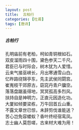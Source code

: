 ```yaml
---
layout: post
title:  古柏行
categories: [杜甫]
tags: [唐诗]
---
```


##### 古柏行


孔明庙前有老柏，柯如青铜根如石。<br>
双皮溜雨四十围，黛色参天二千尺。<br>
君臣已与时际会，树木犹为人爱惜。<br>
云来气接巫峡长，月出寒通雪山白。<br>
忆昨路绕锦亭东，先主武侯同閟宫。<br>
崔嵬枝干郊原古，窈窕丹青户牖空。<br>
落落盘踞虽得地，冥冥孤高多烈风。<br>
扶持自是神明力，正直元因造化功。<br>
大厦如倾要梁栋，万牛回首丘山重。<br>
不露文章世已惊，未辞剪伐谁能送？<br>
苦心岂免容蝼蚁？香叶终经宿鸾凤。<br>
志士幽人莫怨嗟，古来材大难为用！





























